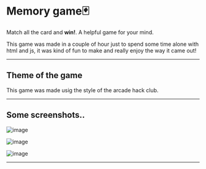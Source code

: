 # Memory game🃏

Match all the card and **win!**. A helpful game for your mind. 

This game was made in a couple of hour just to spend some time alone with html and js, it was kind of fun to make and really enjoy the way it came out! 

---

## Theme of the game
This game was made usig the style of the arcade hack club.

---

## Some screenshots..

![image](https://github.com/luca611/Memory-game/assets/148764463/019e8ba5-f11c-418a-934c-5bbd08c824c8)

![image](https://github.com/luca611/Memory-game/assets/148764463/1077716b-19e7-4588-841d-3ef451d10339)

![image](https://github.com/luca611/Memory-game/assets/148764463/bcef6983-fd4d-41bd-8bb6-f2e231a8f631)

---
